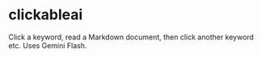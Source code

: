 # clickableai
Click a keyword, read a Markdown document, then click another keyword etc. Uses Gemini Flash.
